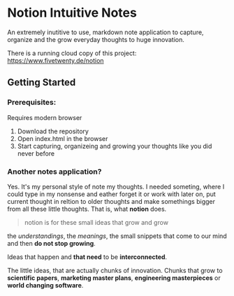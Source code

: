 # Notion Intuitive Notes

An extremely inutitive to use, markdown note application to capture, organize and the grow everyday thoughts to huge innovation.

There is a running cloud copy of this project: https://www.fivetwenty.de/notion

## Getting Started
### Prerequisites:

Requires modern browser

1. Download the repository
2. Open index.html in the browser
3. Start capturing, organizeing and growing your thoughts like you did never before

### Another notes application?

Yes. It's my personal style of note my thoughts. I needed someting, where I could type in my nonsense and eather forget it or work with later on, put current thought in reltion to older thoughts and make somethings bigger from all these little thoughts. That is, what **notion** does.

> notion is for these small ideas that grow and grow

the *understandings*, the *meanings*, the small snippets that come to our mind and then __do not stop growing__.

Ideas that happen and **that need** to be __interconnected__.

The little ideas, that are actually chunks of innovation. Chunks that grow to **scientific papers**, **marketing master plans**, **engineering masterpieces** or **world changing software**.